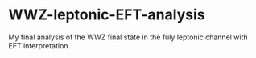 # WWZ-leptonic-EFT-analysis
My final analysis of the WWZ final state in the fuly leptonic channel with EFT interpretation.
